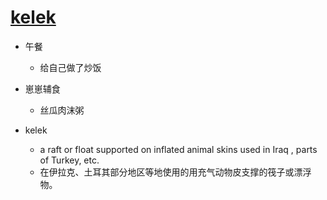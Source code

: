 # [kelek](https://github.com/jiemaoli/gitblog/issues/19)

- 午餐
   - 给自己做了炒饭

- 崽崽辅食
   - 丝瓜肉沫粥

- kelek
   - a raft or float supported on inflated animal skins used in Iraq , parts of Turkey, etc.
   - 在伊拉克、土耳其部分地区等地使用的用充气动物皮支撑的筏子或漂浮物。